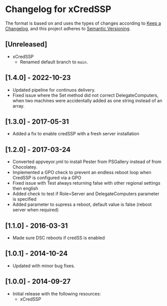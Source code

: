 # Changelog for xCredSSP

The format is based on and uses the types of changes according to [Keep a Changelog](https://keepachangelog.com/en/1.0.0/),
and this project adheres to [Semantic Versioning](https://semver.org/spec/v2.0.0.html).

## [Unreleased]

- xCredSSP
  - Renamed default branch to `main`.

## [1.4.0] - 2022-10-23

- Updated pipeline for continuos delivery.
- Fixed issue where the Set method did not correct DelegateComputers, when
  two machines were accidentally added as one string instead of an array.

## [1.3.0] - 2017-05-31

- Added a fix to enable credSSP with a fresh server installation

## [1.2.0] - 2017-03-24

- Converted appveyor.yml to install Pester from PSGallery instead of from Chocolatey.
- Implemented a GPO check to prevent an endless reboot loop when CredSSP is
  configured via a GPO
- Fixed issue with Test always returning false with other regional settings
  then english
- Added check to test if Role=Server and DelegateComputers parameter is specified
- Added parameter to supress a reboot, default value is false (reboot server
  when required)

## [1.1.0] - 2016-03-31

- Made sure DSC reboots if credSS is enabled

## [1.0.1] - 2014-10-24

- Updated with minor bug fixes.

## [1.0.0] - 2014-09-27

- Initial release with the following resources:
  - xCredSSP
